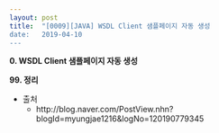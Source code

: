 ```yaml
---
layout: post
title:  "[0009][JAVA] WSDL Client 샘플페이지 자동 생성
date:   2019-04-10
---
```


**0. WSDL Client 샘플페이지 자동 생성**

**99. 정리**
<ul class="circle lm20">
  <li>출처
    <ul class="disc lm30">
      <li>http://blog.naver.com/PostView.nhn?blogId=myungjae1216&logNo=120190779345</li>
    </ul>
  </li>
</ul>
